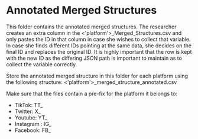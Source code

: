 # Annotated Merged Structures
This folder contains the annotated merged structures. The researcher creates an extra column in the <'platform'>_Merged_Structures.csv and only pastes the ID in that column in case she wishes to collect that variable. In case she finds different IDs pointing at the same data, she decides on the final ID and replaces the original ID. It is highly important that the row is kept with the new ID as the differing JSON path is important to maintain as to collect the variable correctly. 

Store the annotated merged structure in this folder for each platform using the following structure: <'platform'>_merged_structure_annotated.csv

Make sure that the files contain a pre-fix for the platform it belongs to:

- TikTok: TT_
- Twitter: X_
- Youtube: YT_
- Instagram : IG_
- Facebook: FB_